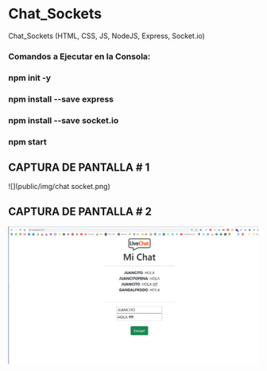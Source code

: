 # Chat_Sockets
Chat_Sockets (HTML, CSS, JS, NodeJS, Express, Socket.io)

###  Comandos a Ejecutar en la Consola:
###  npm init -y
### npm install --save express
### npm install --save socket.io
### npm start

## CAPTURA DE PANTALLA # 1
![](public/img/chat socket.png)

## CAPTURA DE PANTALLA # 2
![](public/img/chat.png)

